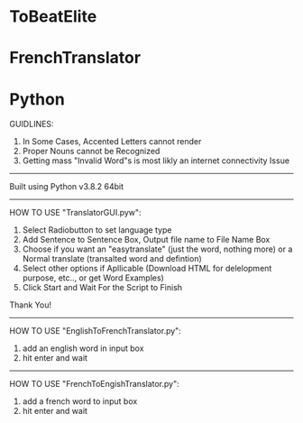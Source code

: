 # ToBeatElite
# FrenchTranslator
# Python

GUIDLINES:
1) In Some Cases, Accented Letters cannot render
2) Proper Nouns cannot be Recognized
3) Getting mass "Invalid Word"s is most likly an internet connectivity Issue

---------------------------------------------------------------------

Built using Python v3.8.2 64bit

---------------------------------------------------------------------

HOW TO USE "TranslatorGUI.pyw":
1) Select Radiobutton to set language type
2) Add Sentence to Sentence Box, Output file name to File Name Box
3) Choose if you want an "easytranslate" (just the word, nothing more) or a Normal translate (transalted word and defintion)
4) Select other options if Apllicable (Download HTML for delelopment purpose, etc.., or get Word Examples)
5) Click Start and Wait For the Script to Finish

Thank You!

----------------------------------------------------------------------

HOW TO USE "EnglishToFrenchTranslator.py":
1) add an english word in input box
2) hit enter and wait

-----------------------------------------------------------------------

HOW TO USE "FrenchToEngishTranslator.py":
1) add a french word to input box
2) hit enter and wait
